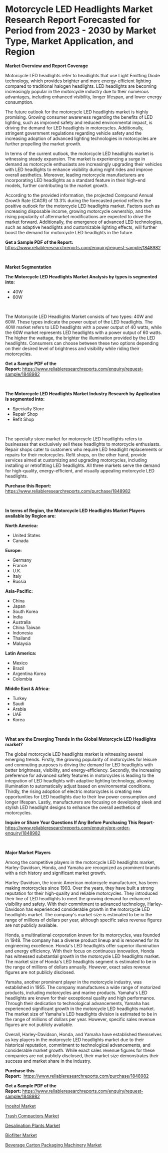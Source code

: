 <p><h1>Motorcycle LED Headlights Market Research Report Forecasted for Period from 2023 -  2030 by Market Type, Market Application, and Region</h1></p><p><strong>Market Overview and Report Coverage</strong></p>
<p><p>Motorcycle LED headlights refer to headlights that use Light Emitting Diode technology, which provides brighter and more energy-efficient lighting compared to traditional halogen headlights. LED headlights are becoming increasingly popular in the motorcycle industry due to their numerous advantages, including enhanced visibility, longer lifespan, and lower energy consumption.</p><p>The future outlook for the motorcycle LED headlights market is highly promising. Growing consumer awareness regarding the benefits of LED lighting, such as improved safety and reduced environmental impact, is driving the demand for LED headlights in motorcycles. Additionally, stringent government regulations regarding vehicle safety and the increasing adoption of advanced lighting technologies in motorcycles are further propelling the market growth.</p><p>In terms of the current outlook, the motorcycle LED headlights market is witnessing steady expansion. The market is experiencing a surge in demand as motorcycle enthusiasts are increasingly upgrading their vehicles with LED headlights to enhance visibility during night rides and improve overall aesthetics. Moreover, leading motorcycle manufacturers are incorporating LED headlights as a standard feature in their high-end models, further contributing to the market growth.</p><p>According to the provided information, the projected Compound Annual Growth Rate (CAGR) of 13.3% during the forecasted period reflects the positive outlook for the motorcycle LED headlights market. Factors such as increasing disposable income, growing motorcycle ownership, and the rising popularity of aftermarket modifications are expected to drive the market forward. Additionally, the emergence of advanced LED technologies, such as adaptive headlights and customizable lighting effects, will further boost the demand for motorcycle LED headlights in the future.</p></p>
<p><strong>Get a Sample PDF of the Report:</strong> <a href="https://www.reliableresearchreports.com/enquiry/request-sample/1848982">https://www.reliableresearchreports.com/enquiry/request-sample/1848982</a></p>
<p>&nbsp;</p>
<p><strong>Market Segmentation</strong></p>
<p><strong>The Motorcycle LED Headlights Market Analysis by types is segmented into:</strong></p>
<p><ul><li>40W</li><li>60W</li></ul></p>
<p>&nbsp;</p>
<p><p>The Motorcycle LED Headlights Market consists of two types: 40W and 60W. These types indicate the power output of the LED headlights. The 40W market refers to LED headlights with a power output of 40 watts, while the 60W market represents LED headlights with a power output of 60 watts. The higher the wattage, the brighter the illumination provided by the LED headlights. Consumers can choose between these two options depending on their desired level of brightness and visibility while riding their motorcycles.</p></p>
<p><strong>Get a Sample PDF of the Report:</strong>&nbsp;<a href="https://www.reliableresearchreports.com/enquiry/request-sample/1848982">https://www.reliableresearchreports.com/enquiry/request-sample/1848982</a></p>
<p>&nbsp;</p>
<p><strong>The Motorcycle LED Headlights Market Industry Research by Application is segmented into:</strong></p>
<p><ul><li>Specialty Store</li><li>Repair Shop</li><li>Refit Shop</li></ul></p>
<p>&nbsp;</p>
<p><p>The specialty store market for motorcycle LED headlights refers to businesses that exclusively sell these headlights to motorcycle enthusiasts. Repair shops cater to customers who require LED headlight replacements or repairs for their motorcycles. Refit shops, on the other hand, provide services aimed at customizing and upgrading motorcycles, including installing or retrofitting LED headlights. All three markets serve the demand for high-quality, energy-efficient, and visually appealing motorcycle LED headlights.</p></p>
<p><strong>Purchase this Report:</strong>&nbsp; <a href="https://www.reliableresearchreports.com/purchase/1848982">https://www.reliableresearchreports.com/purchase/1848982</a></p>
<p>&nbsp;</p>
<p><strong>In terms of Region, the Motorcycle LED Headlights Market Players available by Region are:</strong></p>
<p>
    <p> <strong> North America: </strong>
        <ul>
            <li>United States</li>
            <li>Canada</li>
        </ul>
        </p> 
    <p> <strong> Europe: </strong>
        <ul>
            <li>Germany</li>
            <li>France</li>
            <li>U.K.</li>
            <li>Italy</li>
            <li>Russia</li>
        </ul>
        </p> 
    <p> <strong> Asia-Pacific: </strong>
        <ul>
            <li>China</li>
            <li>Japan</li>
            <li>South Korea</li>
            <li>India</li>
            <li>Australia</li>
            <li>China Taiwan</li>
            <li>Indonesia</li>
            <li>Thailand</li>
            <li>Malaysia</li>
        </ul>
        </p> 
    <p> <strong> Latin America: </strong>
        <ul>
            <li>Mexico</li>
            <li>Brazil</li>
            <li>Argentina Korea</li>
            <li>Colombia</li>
        </ul>
        </p> 
    <p> <strong> Middle East & Africa: </strong>
        <ul>
            <li>Turkey</li>
            <li>Saudi</li>
            <li>Arabia</li>
            <li>UAE</li>
            <li>Korea</li>
        </ul>
    </p>
    </p>
<p>&nbsp;</p>
<p><strong>What are the Emerging Trends in the Global Motorcycle LED Headlights market?</strong></p>
<p><p>The global motorcycle LED headlights market is witnessing several emerging trends. Firstly, the growing popularity of motorcycles for leisure and commuting purposes is driving the demand for LED headlights with better brightness, visibility, and energy-efficiency. Secondly, the increasing preference for advanced safety features in motorcycles is leading to the integration of LED headlights with adaptive lighting technology, allowing illumination to automatically adjust based on environmental conditions. Thirdly, the rising adoption of electric motorcycles is creating new opportunities for LED headlights due to their low power consumption and longer lifespan. Lastly, manufacturers are focusing on developing sleek and stylish LED headlight designs to enhance the overall aesthetics of motorcycles.</p></p>
<p><strong>Inquire or Share Your Questions If Any Before Purchasing This Report</strong>- <a href="https://www.reliableresearchreports.com/enquiry/pre-order-enquiry/1848982">https://www.reliableresearchreports.com/enquiry/pre-order-enquiry/1848982</a></p>
<p>&nbsp;</p>
<p><strong>Major Market Players</strong></p>
<p><p>Among the competitive players in the motorcycle LED headlights market, Harley-Davidson, Honda, and Yamaha are recognized as prominent brands with a rich history and significant market growth.</p><p>Harley-Davidson, the iconic American motorcycle manufacturer, has been making motorcycles since 1903. Over the years, they have built a strong reputation for their high-quality and reliable motorcycles. They introduced their line of LED headlights to meet the growing demand for enhanced visibility and safety. With their commitment to advanced technology, Harley-Davidson has experienced considerable growth in the motorcycle LED headlights market. The company's market size is estimated to be in the range of millions of dollars per year, although specific sales revenue figures are not publicly available.</p><p>Honda, a multinational corporation known for its motorcycles, was founded in 1948. The company has a diverse product lineup and is renowned for its engineering excellence. Honda's LED headlights offer superior illumination and energy efficiency. With their focus on continuous innovation, Honda has witnessed substantial growth in the motorcycle LED headlights market. The market size of Honda's LED headlights segment is estimated to be in the range of millions of dollars annually. However, exact sales revenue figures are not publicly disclosed.</p><p>Yamaha, another prominent player in the motorcycle industry, was established in 1955. The company manufactures a wide range of motorized products, including motorcycles and marine products. Yamaha's LED headlights are known for their exceptional quality and high performance. Through their dedication to technological advancements, Yamaha has experienced significant growth in the motorcycle LED headlights market. The market size of Yamaha's LED headlights division is estimated to be in the range of millions of dollars per year. However, specific sales revenue figures are not publicly available.</p><p>Overall, Harley-Davidson, Honda, and Yamaha have established themselves as key players in the motorcycle LED headlights market due to their historical reputation, commitment to technological advancements, and considerable market growth. While exact sales revenue figures for these companies are not publicly disclosed, their market size demonstrates their success and market share in the industry.</p></p>
<p><strong>Purchase this Report:</strong>&nbsp;&nbsp;<a href="https://www.reliableresearchreports.com/purchase/1848982">https://www.reliableresearchreports.com/purchase/1848982</a></p>
<p></p>
<p><strong>Get a Sample PDF of the Report:</strong>&nbsp;<a href="https://www.reliableresearchreports.com/enquiry/request-sample/1848982">https://www.reliableresearchreports.com/enquiry/request-sample/1848982</a></p>
<p><p><a href="https://medium.com/@nicholasgarcia1914/inositol-market-size-market-outlook-and-market-forecast-2023-to-2030-857096c4ab56">Inositol Market</a></p><p><a href="https://medium.com/@jeffrystehr/trash-compactors-nbsp-market-focuses-on-market-share-size-and-projected-forecast-till-2030-ad918ef51030">Trash Compactors Market</a></p><p><a href="https://www.linkedin.com/pulse/desalination-plants-market-research-report-unlocks-analysis-4ylde/">Desalination Plants Market</a></p><p><a href="https://www.linkedin.com/pulse/biofilter-market-size-2023-2030-global-industrial-analysis-cmaze/">Biofilter Market</a></p><p><a href="https://www.linkedin.com/pulse/beverage-carton-packaging-machinery-market-research-report-dru2e/">Beverage Carton Packaging Machinery Market</a></p></p>